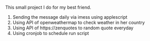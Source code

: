 This small project I do for my best friend.
1. Sending the message daily via imess using applescript
2. Using API of openweathermap to check weather in her country
3. Using API of https://zenquotes to random quote everyday
4. Using cronjob to schedule run script